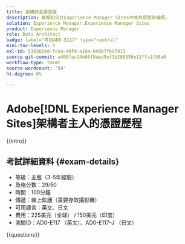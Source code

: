 ```yaml
---
title: 架構師主要認證
description: 瞭解如何在Experience Manager Sites中成為認證架構師。
solution: Experience Manager,Experience Manager Sites
product: Experience Manager
role: Data Architect
badge: label="考試AD0-E117" type="neutral"
mini-toc-levels: 1
exl-id: 519381bd-fcea-40fd-a10a-046b7fb97913
source-git-commit: a406fac14e66f8aed5ef3b288356e12ffa1f98a0
workflow-type: tm+mt
source-wordcount: '59'
ht-degree: 0%

---
```


# Adobe[!DNL Experience Manager Sites]架構者主人的憑證歷程

{{intro}}

## 考試詳細資料 {#exam-details}

* 等級：主版（3-5年經驗）
* 及格分數：29/50
* 時間：100分鐘
* 傳遞：線上監護（需要存取攝影機）
* 可用語言：英文、日文
* 費用：225美元（全球） / 150美元（印度）
* 測驗ID：AD0-E117 （英文）、AD0-E117-J （日文）

{{questions}}
